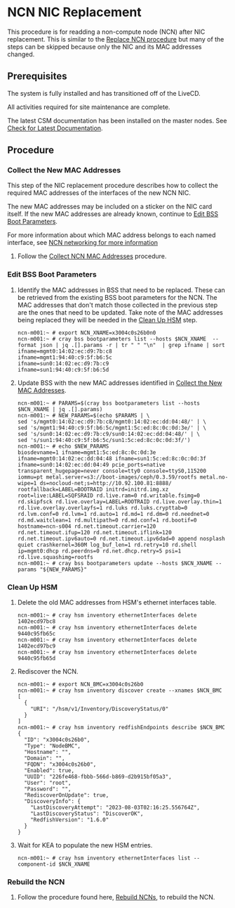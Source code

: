 # NCN NIC Replacement

This procedure is for readding a non-compute node (NCN) after NIC replacement. This is similar to the
[Replace NCN procedure](Add_Remove_Replace_NCNs/Add_Remove_Replace_NCNs.md#replace-ncn-procedure) but many of
the steps can be skipped because only the NIC and its MAC addresses changed.

## Prerequisites

The system is fully installed and has transitioned off of the LiveCD.

All activities required for site maintenance are complete.

The latest CSM documentation has been installed on the master nodes. See
[Check for Latest Documentation](../../update_product_stream/README.md#check-for-latest-documentation).

## Procedure

### Collect the New MAC Addresses

This step of the NIC replacement procedure describes how to collect the required MAC addresses of the
interfaces of the new NCN NIC.

The new MAC addresses may be included on a sticker on the NIC card itself. If the new MAC addresses are
already known, continue to [Edit BSS Boot Parameters](#edit-bss-boot-parameters).

For more information about which MAC address belongs to each named interface, see
[NCN networking for more information](../../background/ncn_networking.md)

1. Follow the [Collect NCN MAC Addresses](Add_Remove_Replace_NCNs/Collect_NCN_MAC_Addresses.md) procedure.

### Edit BSS Boot Parameters

1. Identify the MAC addresses in BSS that need to be replaced. These can be retrieved from the existing BSS
boot parameters for the NCN. The MAC addresses that don't match those collected in the previous step are the
ones that need to be updated. Take note of the MAC addresses being replaced they will be needed in the
[Clean Up HSM](#clean-up-hsm) step.

    ```screen
    ncn-m001:~ # export NCN_XNAME=x3004c0s26b0n0
    ncn-m001:~ # cray bss bootparameters list --hosts $NCN_XNAME  --format json | jq .[].params -r | tr " " "\n"  | grep ifname | sort
    ifname=mgmt0:14:02:ec:d9:7b:c8
    ifname=mgmt1:94:40:c9:5f:b6:5c
    ifname=sun0:14:02:ec:d9:7b:c9
    ifname=sun1:94:40:c9:5f:b6:5d
    ```

2. Update BSS with the new MAC addresses identified in
[Collect the New MAC Addresses](#collect-the-new-mac-addresses).

    ```screen
    ncn-m001:~ # PARAMS=$(cray bss bootparameters list --hosts $NCN_XNAME | jq .[].params)
    ncn-m001:~ # NEW_PARAMS=$(echo $PARAMS | \
    sed 's/mgmt0:14:02:ec:d9:7b:c8/mgmt0:14:02:ec:dd:04:48/' | \
    sed 's/mgmt1:94:40:c9:5f:b6:5c/mgmt1:5c:ed:8c:0c:0d:3e/' | \
    sed 's/sun0:14:02:ec:d9:7b:c9/sun0:14:02:ec:dd:04:48/' | \
    sed 's/sun1:94:40:c9:5f:b6:5c/sun1:5c:ed:8c:0c:0d:3f/')
    ncn-m001:~ # echo $NEW_PARAMS
    biosdevname=1 ifname=mgmt1:5c:ed:8c:0c:0d:3e ifname=mgmt0:14:02:ec:dd:04:48 ifname=sun1:5c:ed:8c:0c:0d:3f ifname=sun0:14:02:ec:dd:04:49 pcie_ports=native transparent_hugepage=never console=tty0 console=ttyS0,115200 iommu=pt metal.server=s3://boot-images/ceph/0.3.59/rootfs metal.no-wipe=1 ds=nocloud-net;s=http://10.92.100.81:8888/ rootfallback=LABEL=BOOTRAID initrd=initrd.img.xz root=live:LABEL=SQFSRAID rd.live.ram=0 rd.writable.fsimg=0 rd.skipfsck rd.live.overlay=LABEL=ROOTRAID rd.live.overlay.thin=1 rd.live.overlay.overlayfs=1 rd.luks rd.luks.crypttab=0 rd.lvm.conf=0 rd.lvm=1 rd.auto=1 rd.md=1 rd.dm=0 rd.neednet=0 rd.md.waitclean=1 rd.multipath=0 rd.md.conf=1 rd.bootif=0 hostname=ncn-s004 rd.net.timeout.carrier=120 rd.net.timeout.ifup=120 rd.net.timeout.iflink=120 rd.net.timeout.ipv6auto=0 rd.net.timeout.ipv6dad=0 append nosplash quiet crashkernel=360M log_buf_len=1 rd.retry=10 rd.shell ip=mgmt0:dhcp rd.peerdns=0 rd.net.dhcp.retry=5 psi=1 rd.live.squashimg=rootfs
    ncn-m001:~ # cray bss bootparameters update --hosts $NCN_XNAME --params "${NEW_PARAMS}"
    ```

### Clean Up HSM

1. Delete the old MAC addresses from HSM's ethernet interfaces table.

    ```screen
    ncn-m001:~ # cray hsm inventory ethernetInterfaces delete 1402ecd97bc8
    ncn-m001:~ # cray hsm inventory ethernetInterfaces delete 9440c95fb65c
    ncn-m001:~ # cray hsm inventory ethernetInterfaces delete 1402ecd97bc9
    ncn-m001:~ # cray hsm inventory ethernetInterfaces delete 9440c95fb65d
    ```

2. Rediscover the NCN.

    ```screen
    ncn-m001:~ # export NCN_BMC=x3004c0s26b0
    ncn-m001:~ # cray hsm inventory discover create --xnames $NCN_BMC
    [
      {
        "URI": "/hsm/v1/Inventory/DiscoveryStatus/0"
      }
    ]
    ncn-m001:~ # cray hsm inventory redfishEndpoints describe $NCN_BMC
    {
      "ID": "x3004c0s26b0",
      "Type": "NodeBMC",
      "Hostname": "",
      "Domain": "",
      "FQDN": "x3004c0s26b0",
      "Enabled": true,
      "UUID": "226fe468-fbbb-566d-b869-d2b915bf05a3",
      "User": "root",
      "Password": "",
      "RediscoverOnUpdate": true,
      "DiscoveryInfo": {
        "LastDiscoveryAttempt": "2023-08-03T02:16:25.556764Z",
        "LastDiscoveryStatus": "DiscoverOK",
        "RedfishVersion": "1.6.0"
      }
    }
    ```

3. Wait for KEA to populate the new HSM entries.

    ```screen
    ncn-m001:~ # cray hsm inventory ethernetInterfaces list --component-id $NCN_XNAME
    ```

### Rebuild the NCN

1. Follow the procedure found here, [Rebuild NCNs](Rebuild_NCNs/Rebuild_NCNs.md), to rebuild the NCN.
